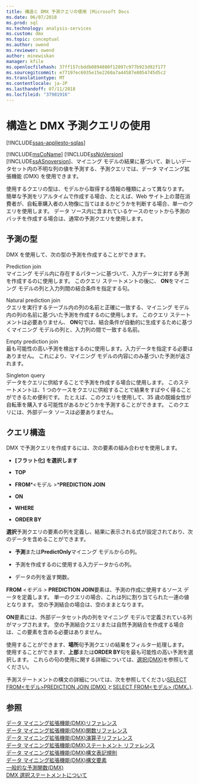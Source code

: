 ```yaml
---
title: 構造と DMX 予測クエリの使用 |Microsoft Docs
ms.date: 06/07/2018
ms.prod: sql
ms.technology: analysis-services
ms.custom: dmx
ms.topic: conceptual
ms.author: owend
ms.reviewer: owend
author: minewiskan
manager: kfile
ms.openlocfilehash: 37ff157cbddb0894880f12097c977b923d92f177
ms.sourcegitcommit: e77197ec6935e15e2260a7a44587e8054745d5c2
ms.translationtype: MT
ms.contentlocale: ja-JP
ms.lasthandoff: 07/11/2018
ms.locfileid: "37981916"
---
```

# <a name="structure-and-usage-of-dmx-prediction-queries"></a>構造と DMX 予測クエリの使用
[!INCLUDE[ssas-appliesto-sqlas](../includes/ssas-appliesto-sqlas.md)]

  [!INCLUDE[msCoName](../includes/msconame-md.md)] [!INCLUDE[ssNoVersion](../includes/ssnoversion-md.md)] [!INCLUDE[ssASnoversion](../includes/ssasnoversion-md.md)]、マイニング モデルの結果に基づいて、新しいデータセット内の不明な列の値を予測する、予測クエリでは、データ マイニング拡張機能 (DMX) を使用できます。  
  
 使用するクエリの型は、モデルから取得する情報の種類によって異なります。 簡単な予測をリアルタイムで作成する場合、たとえば、Web サイト上の潜在消費者が、自転車購入者の人物像に当てはまるかどうかを判断する場合、単一のクエリを使用します。 データ ソース内に含まれているケースのセットから予測のバッチを作成する場合は、通常の予測クエリを使用します。  
  
## <a name="prediction-types"></a>予測の型  
 DMX を使用して、次の型の予測を作成することができます。  
  
 Prediction join  
 マイニング モデル内に存在するパターンに基づいて、入力データに対する予測を作成するのに使用します。 このクエリ ステートメントの後に、 **ON**をマイニング モデルの列と入力列間の結合条件を指定する句。  
  
 Natural prediction join  
 クエリを実行するテーブル内の列の名前と正確に一致する、マイニング モデル内の列の名前に基づいた予測を作成するのに使用します。 このクエリ ステートメントは必要ありません、 **ON**句では、結合条件が自動的に生成するために基づくマイニング モデルの列と、入力列の間で一致する名前。  
  
 Empty prediction join  
 最も可能性の高い予測を検出するのに使用します。入力データを指定する必要はありません。 これにより、マイニング モデルの内容にのみ基づいた予測が返されます。  
  
 Singleton query  
 データをクエリに供給することで予測を作成する場合に使用します。 このステートメントは、1 つのケースをクエリに供給することで結果をすばやく得ることができるため便利です。 たとえば、このクエリを使用して、35 歳の既婚女性が自転車を購入する可能性があるかどうかを予測することができます。 このクエリには、外部データ ソースは必要ありません。  
  
## <a name="query-structure"></a>クエリ構造  
 DMX で予測クエリを作成するには、次の要素の組み合わせを使用します。  
  
-   **[フラット化] を選択します**  
  
-   **TOP**  
  
-   **FROM***\<モデル >***PREDICTION JOIN**   
  
-   **ON**  
  
-   **WHERE**  
  
-   **ORDER BY**  
  
 **選択**予測クエリの要素の列を定義し、結果に表示される式が設定されており、次のデータを含めることができます。  
  
-   **予測**または**PredictOnly**マイニング モデルからの列。  
  
-   予測を作成するのに使用する入力データからの列。  
  
-   データの列を返す関数。  
  
 **FROM** *\<モデル >* **PREDICTION JOIN**要素は、予測の作成に使用するソース データを定義します。 単一のクエリの場合、これは列に割り当てられた一連の値となります。 空の予測結合の場合は、空のままとなります。  
  
 **ON**要素には、外部データセット内の列をマイニング モデルで定義されている列がマップされます。 空の予測結合クエリまたは自然予測結合を作成する場合は、この要素を含める必要はありません。  
  
 使用することができます、**場所**句予測クエリの結果をフィルター処理します。 使用することができます、**上部**または**ORDER BY**句を最も可能性の高い予測を選択します。 これらの句の使用に関する詳細については、[選択&#40;DMX&#41;](../dmx/select-dmx.md)を参照してください。  
  
 予測ステートメントの構文の詳細については、次を参照してください[SELECT FROM&#60;モデル&#62;PREDICTION JOIN &#40;DMX&#41; ](../dmx/select-from-model-prediction-join-dmx.md)と[SELECT FROM&#60;モデル&#62; &#40;DMX。&#41;](../dmx/select-from-model-dmx.md).  
  
## <a name="see-also"></a>参照  
 [データ マイニング拡張機能&#40;DMX&#41;リファレンス](../dmx/data-mining-extensions-dmx-reference.md)   
 [データ マイニング拡張機能&#40;DMX&#41;関数リファレンス](../dmx/data-mining-extensions-dmx-function-reference.md)   
 [データ マイニング拡張機能&#40;DMX&#41;演算子リファレンス](../dmx/data-mining-extensions-dmx-operator-reference.md)   
 [データ マイニング拡張機能&#40;DMX&#41;ステートメント リファレンス](../dmx/data-mining-extensions-dmx-statements.md)   
 [データ マイニング拡張機能&#40;DMX&#41;構文表記規則](../dmx/data-mining-extensions-dmx-syntax-conventions.md)   
 [データ マイニング拡張機能&#40;DMX&#41;構文要素](../dmx/data-mining-extensions-dmx-syntax-elements.md)   
 [一般的な予測関数&#40;DMX&#41;](../dmx/general-prediction-functions-dmx.md)   
 [DMX 選択ステートメントについて](../dmx/understanding-the-dmx-select-statement.md)  
  
  
